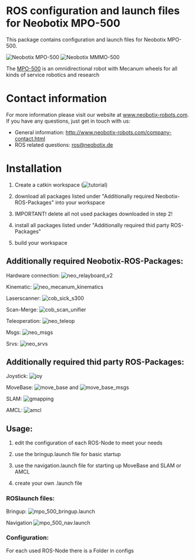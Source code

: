 # ROS configuration and launch files for Neobotix MPO-500

This package contains configuration and launch files for Neobotix MPO-500.

![Neobotix MPO-500](http://www.neobotix-roboter.de/fileadmin/_processed_/a/1/csm_Mecanum-Roboter-MPO-500-Hauptansicht_d84bcd2932.jpg) ![Neobotix MMMO-500](http://www.neobotix-roboter.de/fileadmin/_processed_/2/1/csm_MMO-500-UR10-Main_8682e85e32.jpg)

The [MPO-500](http://www.neobotix-robots.com/mecanum-robot-mpo-500.html) is an omnidirectional robot with Mecanum wheels for all kinds of service robotics and research

# Contact information

For more information please visit our website at www.neobotix-robots.com. 
If you have any questions, just get in touch with us:
* General information: http://www.neobotix-robots.com/company-contact.html
* ROS related questions: ros@neobotix.de

# Installation

1. Create a catkin workspace (![tutorial](http://wiki.ros.org/catkin/Tutorials/create_a_workspace))

2. download all packages listed under "Additionally required Neobotix-ROS-Packages" into your workspace

3. IMPORTANT! delete all not used packages downloaded in step 2!

4. install all packages listed under "Additionally required thid party ROS-Packages"

5. build your workspace


## Additionally required Neobotix-ROS-Packages:

Hardware connection: ![neo_relayboard_v2](https://github.com/neobotix/neo_relayboard_v2)

Kinematic: ![neo_mecanum_kinematics](https://github.com/neobotix/neo_kinematics_mecanum)

Laserscanner: ![cob_sick_s300](https://github.com/neobotix/neo_driver)

Scan-Merge: ![cob_scan_unifier](https://github.com/neobotix/neo_driver)

Teleoperation: ![neo_teleop](https://github.com/neobotix/neo_control)

Msgs: ![neo_msgs](https://github.com/neobotix/neo_msgs)

Srvs: ![neo_srvs](https://github.com/neobotix/neo_srvs)

## Additionally required thid party ROS-Packages:

Joystick: ![joy](http://wiki.ros.org/joy)

MoveBase: ![move_base](http://wiki.ros.org/move_base) and ![move_base_msgs](http://wiki.ros.org/move_base)

SLAM: ![gmapping](http://wiki.ros.org/gmapping)

AMCL: ![amcl](http://wiki.ros.org/amcl)

## Usage:

1. edit the configuration of each ROS-Node to meet your needs 

2. use the bringup.launch file for basic startup

3. use the navigation.launch file for starting up MoveBase and SLAM or AMCL

4. create your own .launch file

### ROSlaunch files:

Bringup: ![mpo_500_bringup.launch](https://github.com/neobotix/neo_mpo_500/blob/indigo/launch/mpo/mpo_500_bringup.launch)

Navigation ![mpo_500_nav.launch](https://github.com/neobotix/neo_mpo_500/blob/indigo/launch/mpo/mpo_500_nav.launch)


### Configuration:

For each used ROS-Node there is a Folder in configs



